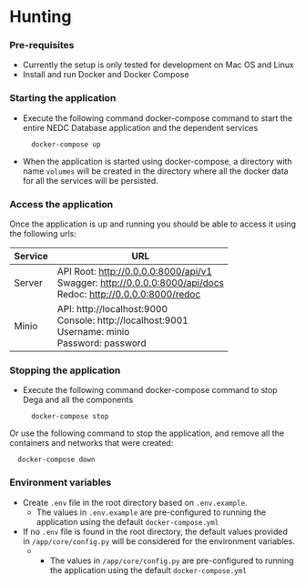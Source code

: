 # Hunting

### Pre-requisites

- Currently the setup is only tested for development on Mac OS and Linux
- Install and run Docker and Docker Compose

### Starting the application

- Execute the following command docker-compose command to start the entire NEDC Database application and the dependent services

  ```
    docker-compose up
  ```

- When the application is started using docker-compose, a directory with name `volumes` will be created in the directory where all the docker data for all the services will be persisted.

### Access the application

Once the application is up and running you should be able to access it using the following urls:

| Service | URL |
|--|--|
| Server | API Root: http://0.0.0.0:8000/api/v1 <br> Swagger: http://0.0.0.0:8000/api/docs <br> Redoc: http://0.0.0.0:8000/redoc|
| Minio | API: http://localhost:9000 <br> Console: http://localhost:9001 <br> Username: minio <br> Password: password|


### Stopping the application

- Execute the following command docker-compose command to stop Dega and all the components

  ```
    docker-compose stop
  ```

Or use the following command to stop the application, and remove all the containers and networks that were created:

  ```
    docker-compose down
  ```

### Environment variables

- Create `.env` file in the root directory based on `.env.example`. 
    - The values in `.env.example` are pre-configured to running the application using the default `docker-compose.yml`
- If no `.env` file is found in the root directory, the default values provided in `/app/core/config.py` will be considered for the environment variables.
    - - The values in `/app/core/config.py` are pre-configured to running the application using the default `docker-compose.yml`
